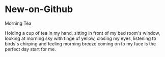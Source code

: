# New-on-Github
Morning Tea

Holding a cup of tea in my hand, sitting in front of my bed room's window, looking at morning sky with tinge of yellow, closing my eyes, listening to birds's chirping and feeling morning breeze coming on to my face is the perfect day start for me. 
